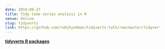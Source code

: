 ```yaml
---
date: 2019-09-27
title: Tidy time series analysis in R
venue: Online
slug: tidyverts
link: https://github.com/robjhyndman/tidyverts-talk/raw/master/tidyverts.pdf
---
```




**[tidyverts R packages](https://tidyverts.org)**
